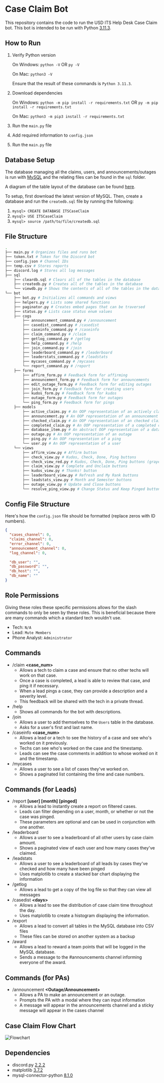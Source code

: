 # Case Claim Bot
This repository contains the code to run the USD ITS Help Desk Case Claim bot. This bot is intended to be run with Python [3.11.3](https://www.python.org/downloads/release/python-3113/).

## How to Run
1. Verify Python version

    On Windows: `python -V` OR `py -V`
    
    On Mac: `python3 -V`

    Ensure that the result of these commands is `Python 3.11.3`.
2. Download dependencies

    On Windows:
    `python -m pip install -r requirements.txt` OR `py -m pip install -r requirements.txt`

    On Mac:
    `python3 -m pip3 install -r requirements.txt`

3. Run the `main.py` file
4. Add required information to `config.json`
5. Run the `main.py` file

## Database Setup
The database managing all the claims, users, and announcements/outages is run with
[MySQL](https://www.mysql.com/) and the relating files can be found in the `sql` folder.

A diagram of the table layout of the database can be found
[here](https://drawsql.app/teams/andrews-team-22/diagrams/itstest/embed).

To setup, first download the latest version of MySQL. Then, create a database and run the `createdb.sql` file by running the following:
1. ```mysql> CREATE DATABASE ITSCaseClaim```
2. ```mysql> USE ITSCaseClaim```
3. ```mysql> source /path/to/file/createdb.sql```

## File Structure
```bash
.
├── main.py # Organizes files and runs bot
├── token.txt # Token for the Discord bot
├── config.json # Channel IDs
├── temp.csv # Stores reports
├── discord.log # Stores all log messages
├── sql
    ├── cleardb.sql # Clears all of the tables in the database
    ├── createdb.py # Creates all of the tables in the database
    └── viewdb.py # Shows the contents of all of the tables in the database
└── bot
    ├── bot.py # Initializes all commands and views
    ├── helpers.py # Lists some shared functions
    ├── paginator.py # Creates embed pages that can be traversed
    ├── status.py # Lists case status enum values
    ├── cogs
        ├── announcement_command.py # /announcement
        ├── casedist_command.py # /casedist
        ├── caseinfo_command.py # /caseinfo
        ├── claim_command.py # /claim
        ├── getlog_command.py # /getlog
        ├── help_command.py # /help
        ├── join_command.py # /join
        ├── leaderboard_command.py # /leaderboard
        ├── leaderstats_command.py # /leadstats
        ├── mycases_command.py # /mycases    
        └── report_command.py # /report
    ├── forms
        ├── affirm_form.py # Feedback form for affirming
        ├── announcement_form.py # Feedback form for announcements
        ├── edit_outage_form.py # Feedback form for editing outages
        ├── join_form.py # Feedback form for creating users
        ├── kudos_form.py # Feedback form for kudos
        ├── outage_form.py # Feedback form for outages
        └── ping_form.py # Feedback form for pings
    ├── models
        ├── active_claims.py # An OOP representation of an actively claimed case
        ├── announcement.py # An OOP representation of an announcement
        ├── checked_claim.py # An OOP representation of an checked claimed case
        ├── completed_claim.py # An OOP representation of a completed claimed case (before checking)
        ├── database_item.py # An abstract OOP representation of a database item
        ├── outage.py # An OOP representation of an outage
        ├── ping.py # An OOP representation of a ping
        └── user.py # An OOP representation of a user
    └── views
        ├── affirm_view.py # Affirm button
        ├── check_view.py # Kudos, Check, Done, Ping buttons
        ├── check_view_red.py # Kudos, Check, Done, Ping buttons (grayed out)
        ├── claim_view.py # Complete and Unclaim buttons
        ├── kudos_view.py # Thanks! button
        ├── leaderboard_view.py # Refresh and My Rank buttons
        ├── leadstats_view.py # Month and Semester buttons
        ├── outage_view.py # Update and Close buttons
        └── resolve_ping_view.py # Change Status and Keep Pinged buttons
```

## Config File Structure
Here's how the `config.json` file should be formatted (replace zeros with ID numbers).
```json
{
  "cases_channel": 0,
  "claims_channel": 0,
  "error_channel": 0,
  "announcement_channel": 0,
  "log_channel": 0,
  
  "db_user": "",
  "db_password": "",
  "db_host": "",
  "db_name": ""
}
```

## Role Permissions
Giving these roles these specific permissions allows for the slash commands to only be seen by these roles.
This is beneficial because there are many commands which a standard tech wouldn't use.
- Tech: `N/A`
- Lead: `Mute Members`
- Phone Analyst: `Administrator`

## Commands
- /claim **<case_num>**
    - Allows a tech to claim a case and ensure that no other techs will work on that case.
    - Once a case is completed, a lead is able to review that case, and ping it if necessary.
    - When a lead pings a case, they can provide a description and a severity level.
    - This feedback will be shared with the tech in a private thread.
- /help
    - Shows all commands for the bot with descriptions.
- /join
    - Allows a user to add themselves to the `Users` table in the database.
    - Asks for a user's first and last name.
- /caseinfo **\<case_num>**
    - Allows a lead or a tech to see the history of a case and see who's worked on it previously.
    - Techs can see who's worked on the case and the timestamp.
    - Leads can see the case comments in addition to whose worked on it and the timestamp.
- /mycases
    - Allows a user to see a list of cases they've worked on.
    - Shows a paginated list containing the time and case numbers.
## Commands (for Leads)
- /report **\[user]** **\[month]** **\[pinged]**
    - Allows a lead to instantly create a report on filtered cases.
    - Leads can filter depending on a user, month, or whether or not the case was pinged.
    - These parameters are optional and can be used in conjunction with one another.
- /leaderboard
    - Allows a user to see a leaderboard of all other users by case claim amount.
    - Shows a paginated view of each user and how many cases they've claimed.
- /leadstats
    - Allows a user to see a leaderboard of all leads by cases they've checked and how many have been pinged
    - Uses matplotlib to create a stacked bar chart displaying the information
- /getlog
    - Allows a lead to get a copy of the log file so that they can view all messages
- /casedist **\<days>**
    - Allows a lead to see the distribution of case claim time throughout the day.
    - Uses matplotlib to create a histogram displaying the information.
- /export
    - Allows a lead to convert all tables in the MySQL database into CSV files
    - These files can be stored on another system as a backup
- /award
    - Allows a lead to reward a team points that will be logged in the MySQL database.
    - Sends a message to the #announcements channel informing everyone of the award.
## Commands (for PAs)
- /announcement **<Outage/Announcement>**
  - Allows a PA to make an announcement or an outage.
  - Prompts the PA with a modal where they can input information
  - A message will appear in the announcements channel and a sticky message will appear in the cases channel


## Case Claim Flow Chart
![Flowchart](flowchart.png)

## Dependencies
- discord.py [2.2.2](https://pypi.org/project/discord.py/)
- matplotlib [3.7.2](https://pypi.org/project/matplotlib/)
- mysql-connector-python [8.1.0](https://pypi.org/project/mysql-connector-python/)